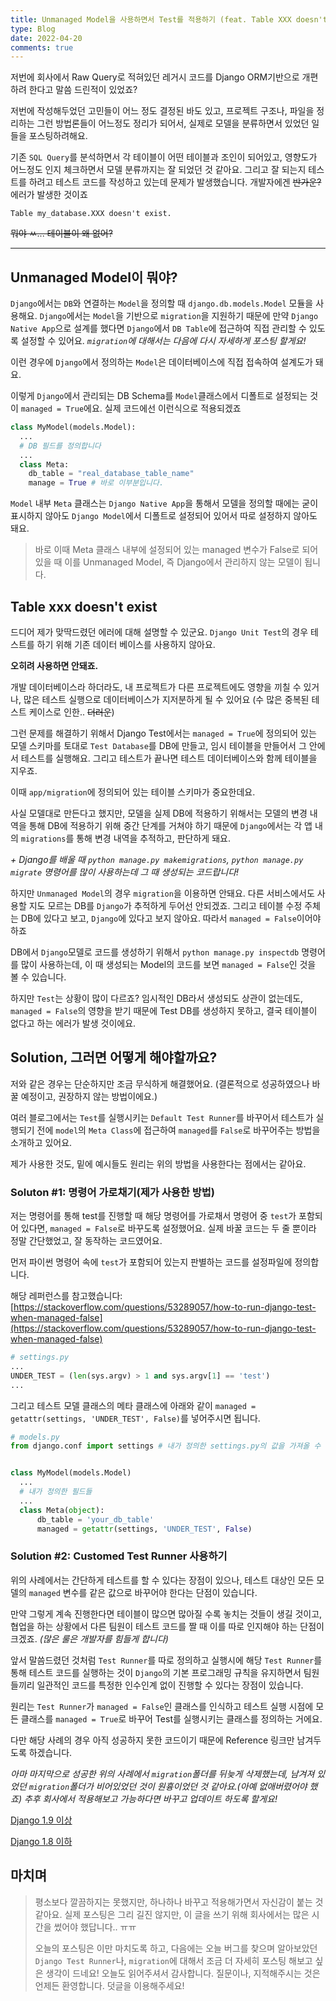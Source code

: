 ```yaml
---
title: Unmanaged Model을 사용하면서 Test를 적용하기 (feat. Table XXX doesn't exist)
type: Blog
date: 2022-04-20
comments: true
---
```

저번에 회사에서 Raw Query로 적혀있던 레거시 코드를 Django ORM기반으로 개편하려 한다고 말씀 드린적이 있었죠?

저번에 작성해두었던 고민들이 어느 정도 결정된 바도 있고, 프로젝트 구조나, 파일을 정리하는 그런 방법론들이 어느정도 정리가 되어서, 실제로 모델을 분류하면서 있었던 일들을 포스팅하려해요.

기존 `SQL Query`를 분석하면서 각 테이블이 어떤 테이블과 조인이 되어있고, 영향도가 어느정도 인지 체크하면서 모델 분류까지는 잘 되었던 것 같아요. 
그리고 잘 되는지 테스트를 하려고 테스트 코드를 작성하고 있는데 문제가 발생했습니다. 개발자에겐 ~~반가운?~~ 에러가 발생한 것이죠

`Table my_database.XXX doesn't exist.`

~~뭐야 ㅆ... 테이블이 왜 없어?~~

---

## Unmanaged Model이 뭐야?

`Django`에서는 `DB`와 연결하는 `Model`을 정의할 때 `django.db.models.Model` 모듈을 사용해요. `Django`에서는 `Model`을 기반으로 `migration`을 지원하기 때문에 만약 `Django Native App`으로 설계를 했다면 `Django`에서 `DB Table`에 접근하여 직접 관리할 수 있도록 설정할 수 있어요.
_`migration`에 대해서는 다음에 다시 자세하게 포스팅 할게요!_

이런 경우에 `Django`에서 정의하는 `Model`은 데이터베이스에 직접 접속하여 설계도가 돼요.

이렇게 `Django`에서 관리되는 DB Schema를 `Model`클래스에서 디폴트로 설정되는 것이 `managed = True`에요. 실제 코드에선 이런식으로 적용되겠죠

```python
class MyModel(models.Model):
  ...
  # DB 필드를 정의합니다
  ...
  class Meta:
    db_table = "real_database_table_name"
    manage = True # 바로 이부분입니다. 
```

`Model` 내부 `Meta` 클래스는 `Django Native App`을 통해서 모델을 정의할 때에는 굳이 표시하지 않아도 `Django Model`에서 디폴트로 설정되어 있어서 따로 설정하지 않아도 돼요.

 > 바로 이때 Meta 클래스 내부에 설정되어 있는 managed 변수가 False로 되어 있을 때 이를 Unmanaged Model, 즉 Django에서 관리하지 않는 모델이 됩니다. 


## Table xxx doesn't exist

드디어 제가 맞딱드렸던 에러에 대해 설명할 수 있군요. 
`Django Unit Test`의 경우 테스트를 하기 위해 기존 데이터 베이스를 사용하지 않아요.

**오히려 사용하면 안돼죠.**

개발 데이터베이스라 하더라도, 내 프로젝트가 다른 프로젝트에도 영향을 끼칠 수 있거나, 많은 테스트 실행으로 데이터베이스가 지저분하게 될 수 있어요 (수 많은 중복된 테스트 케이스로 인한.. ~~더러운~~)

그런 문제를 해결하기 위해서 Django Test에서는 `managed = True`에 정의되어 있는 모델 스키마를 토대로 `Test Database`를 DB에 만들고, 임시 테이블을 만들어서 그 안에서 테스트를 실행해요. 그리고 테스트가 끝나면 테스트 데이터베이스와 함께 테이블을 지우죠. 

이때 `app/migration`에 정의되어 있는 테이블 스키마가 중요한데요. 

사실 모델대로 만든다고 했지만, 모델을 실제 DB에 적용하기 위해서는 모델의 변경 내역을 통해 DB에 적용하기 위해 중간 단계를 거쳐야 하기 때문에 `Django`에서는 각 앱 내의 `migrations`를 통해 변경 내역을 추적하고, 판단하게 돼요. 

_+ Django를 배울 때 `python manage.py makemigrations`, `python manage.py migrate` 명령어를 많이 사용하는데 그 때 생성되는 코드랍니다!_

하지만 `Unmanaged Model`의 경우 `migration`을 이용하면 안돼요. 다른 서비스에서도 사용할 지도 모르는 DB를 `Django`가 추적하게 두어선 안되겠죠. 그리고 테이블 수정 주체는 DB에 있다고 보고, `Django`에 있다고 보지 않아요. 따라서 `managed = False`이어야 하죠

DB에서 `Django`모델로 코드를 생성하기 위해서 `python manage.py inspectdb` 명령어를 많이 사용하는데, 이 때 생성되는 Model의 코드를 보면 `managed = False`인 것을 볼 수 있습니다.

하지만 `Test`는 상황이 많이 다르죠? 임시적인 DB라서 생성되도 상관이 없는데도, `managed = False`의 영향을 받기 때문에 Test DB를 생성하지 못하고, 결국 테이블이 없다고 하는 에러가 발생 것이에요.

## Solution, 그러면 어떻게 해야할까요?

저와 같은 경우는 단순하지만 조금 무식하게 해결했어요. (결론적으로 성공하였으나 바꿀 예정이고, 권장하지 않는 방법이에요.)

여러 블로그에서는 `Test`를 실행시키는 `Default Test Runner`를 바꾸어서 테스트가 실행되기 전에 `model`의 `Meta Class`에 접근하여 `managed`를 `False`로 바꾸어주는 방법을 소개하고 있어요.

제가 사용한 것도, 밑에 예시들도 원리는 위의 방법을 사용한다는 점에서는 같아요.

### Soluton #1: 명령어 가로채기(제가 사용한 방법)

저는 명령어를 통해 test를 진행할 때 해당 명령어를 가로채서 명령어 중 `test`가 포함되어 있다면, `managed = False`로 바꾸도록 설정했어요. 실제 바꿀 코드는 두 줄 뿐이라 정말 간단했었고, 잘 동작하는 코드였어요.

먼저 파이썬 명령어 속에 `test`가 포함되어 있는지 판별하는 코드를 설정파일에 정의합니다.

해당 레퍼런스를 참고했습니다: [https://stackoverflow.com/questions/53289057/how-to-run-django-test-when-managed-false](https://stackoverflow.com/questions/53289057/how-to-run-django-test-when-managed-false)

```python
# settings.py
...
UNDER_TEST = (len(sys.argv) > 1 and sys.argv[1] == 'test')
...
```
그리고 테스트 모델 클래스의 메타 클래스에 아래와 같이 `managed = getattr(settings, 'UNDER_TEST', False)`를 넣어주시면 됩니다.
```python
# models.py
from django.conf import settings # 내가 정의한 settings.py의 값을 가져올 수 있도록 하는 모듈입니다.


class MyModel(models.Model)
  ...
  # 내가 정의한 필드들
  ...
  class Meta(object):
      db_table = 'your_db_table'
      managed = getattr(settings, 'UNDER_TEST', False)
```

### Solution #2: Customed Test Runner 사용하기

위의 사례에서는 간단하게 테스트를 할 수 있다는 장점이 있으나, 테스트 대상인 모든 모델의 `managed` 변수를 같은 값으로 바꾸어야 한다는 단점이 있습니다.

만약 그렇게 계속 진행한다면 테이블이 많으면 많아질 수록 놓치는 것들이 생길 것이고, 협업을 하는 상황에서 다른 팀원이 테스트 코드를 짤 때 이를 따로 인지해야 하는 단점이 크겠죠. _(많은 룰은 개발자를 힘들게 합니다)_

앞서 말씀드렸던 것처럼 `Test Runner`를 따로 정의하고 실행시에 해당 `Test Runner`를 통해 테스트 코드를 실행하는 것이 `Django`의 기본 프로그래밍 규칙을 유지하면서 팀원들끼리 일관적인 코드를 특정한 인수인계 없이 진행할 수 있다는 장점이 있습니다.

원리는 `Test Runner`가 `managed = False`인 클래스를 인식하고 테스트 실행 시점에 모든 클래스를 `managed = True`로 바꾸어 Test를 실행시키는 클래스를 정의하는 거에요.

다만 해당 사례의 경우 아직 성공하지 못한 코드이기 때문에 Reference 링크만 남겨두도록 하겠습니다. 

_아마 마지막으로 성공한 위의 사례에서 `migration`폴더를 뒤늦게 삭제했는데, 남겨져 있었던 `migration`폴더가 비어있었던 것이 원흉이었던 것 같아요.(아예 없애버렸어야 했죠) 추후 회사에서 적용해보고 가능하다면 바꾸고 업데이트 하도록 할게요!_


[Django 1.9 이상](https://technote.fyi/programming/django/django-database-testing-unmanaged-tables-with-migrations/)

[Django 1.8 이하](https://www.pythonfixing.com/2021/11/fixed-how-to-create-table-during-django.html)

## 마치며

> 평소보다 깔끔하지는 못했지만, 하나하나 바꾸고 적용해가면서 자신감이 붙는 것 같아요. 실제 포스팅은 그리 길진 않지만, 이 글을 쓰기 위해 회사에서는 많은 시간을 썼어야 했답니다.. ㅠㅠ
> 
> 오늘의 포스팅은 이만 마치도록 하고, 다음에는 오늘 버그를 찾으며 알아보았던 `Django Test Runner`나, `migration`에 대해서 조금 더 자세히 포스팅 해보고 싶은 생각이 드네요!
> 오늘도 읽어주셔서 감사합니다. 질문이나, 지적해주시는 것은 언제든 환영합니다. 덧글을 이용해주세요!
